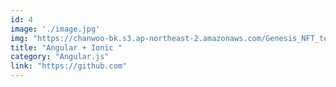 ```yaml
---
id: 4
image: './image.jpg'
img: "https://chanwoo-bk.s3.ap-northeast-2.amazonaws.com/Genesis_NFT_teaser_A.mp4.jpg"
title: "Angular + Ionic "
category: "Angular.js"
link: "https://github.com"
---
```

